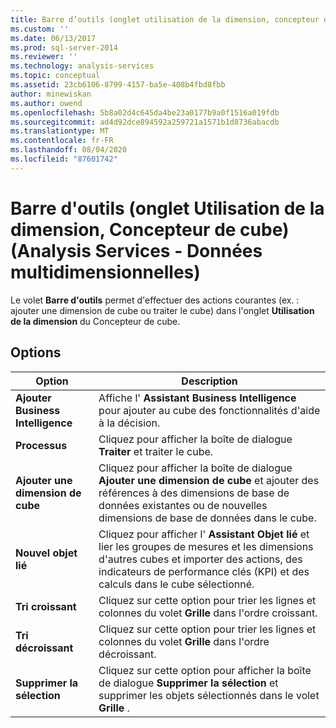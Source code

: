 ```yaml
---
title: Barre d’outils (onglet utilisation de la dimension, concepteur de cube) (Analysis Services-données multidimensionnelles) | Microsoft Docs
ms.custom: ''
ms.date: 06/13/2017
ms.prod: sql-server-2014
ms.reviewer: ''
ms.technology: analysis-services
ms.topic: conceptual
ms.assetid: 23cb6106-8799-4157-ba5e-408b4fbd8fbb
author: minewiskan
ms.author: owend
ms.openlocfilehash: 5b8a02d4c645da4be23a0177b9a0f1516a019fdb
ms.sourcegitcommit: ad4d92dce894592a259721a1571b1d8736abacdb
ms.translationtype: MT
ms.contentlocale: fr-FR
ms.lasthandoff: 08/04/2020
ms.locfileid: "87601742"
---
```

# <a name="toolbar-dimension-usage-tab-cube-designer-analysis-services---multidimensional-data"></a>Barre d'outils (onglet Utilisation de la dimension, Concepteur de cube) (Analysis Services - Données multidimensionnelles)
  Le volet **Barre d'outils** permet d'effectuer des actions courantes (ex. : ajouter une dimension de cube ou traiter le cube) dans l'onglet **Utilisation de la dimension** du Concepteur de cube.  
  
## <a name="options"></a>Options  
  
|Option|Description|  
|------------|-----------------|  
|**Ajouter Business Intelligence**|Affiche l' **Assistant Business Intelligence** pour ajouter au cube des fonctionnalités d'aide à la décision.|  
|**Processus**|Cliquez pour afficher la boîte de dialogue **Traiter** et traiter le cube.|  
|**Ajouter une dimension de cube**|Cliquez pour afficher la boîte de dialogue **Ajouter une dimension de cube** et ajouter des références à des dimensions de base de données existantes ou de nouvelles dimensions de base de données dans le cube.|  
|**Nouvel objet lié**|Cliquez pour afficher l' **Assistant Objet lié** et lier les groupes de mesures et les dimensions d'autres cubes et importer des actions, des indicateurs de performance clés (KPI) et des calculs dans le cube sélectionné.|  
|**Tri croissant**|Cliquez sur cette option pour trier les lignes et colonnes du volet **Grille** dans l'ordre croissant.|  
|**Tri décroissant**|Cliquez sur cette option pour trier les lignes et colonnes du volet **Grille** dans l'ordre décroissant.|  
|**Supprimer la sélection**|Cliquez sur cette option pour afficher la boîte de dialogue **Supprimer la sélection** et supprimer les objets sélectionnés dans le volet **Grille** .|  
  
  
